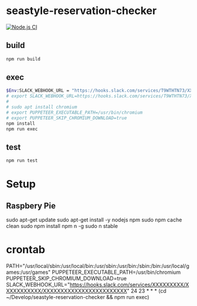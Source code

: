 # seastyle-reservation-checker

[![Node.js CI](https://github.com/ymizushi/seastyle-reservation-checker/actions/workflows/node.js.yml/badge.svg)](https://github.com/ymizushi/seastyle-reservation-checker/actions/workflows/node.js.yml)

## build

```sh
npm run build
```

## exec

```sh
$Env:SLACK_WEBHOOK_URL = "https://hooks.slack.com/services/T9WTHTN73/XXXXXXXXXXX/XXXXXXXXXXXXXXXXXXXXXXXX" # if windows power-shell
# export SLACK_WEBHOOK_URL=https://hooks.slack.com/services/T9WTHTN73/XXXXXXXXXXX/XXXXXXXXXXXXXXXXXXXXXXXX # if unix/linux
#
# sudo apt install chromium
# export PUPPETEER_EXECUTABLE_PATH=/usr/bin/chromium
# export PUPPETEER_SKIP_CHROMIUM_DOWNLOAD=true
npm install
npm run exec
```

## test

```sh
npm run test
```

# Setup

## Raspbery Pie

sudo apt-get update
sudo apt-get install -y nodejs npm
sudo npm cache clean
sudo npm install npm n -g
sudo n stable

# crontab

PATH="/usr/local/sbin:/usr/local/bin:/usr/sbin:/usr/bin:/sbin:/bin:/usr/local/games:/usr/games"
PUPPETEER_EXECUTABLE_PATH=/usr/bin/chromium
PUPPETEER_SKIP_CHROMIUM_DOWNLOAD=true
SLACK_WEBHOOK_URL="https://hooks.slack.com/services/XXXXXXXXX/XXXXXXXXXXX/XXXXXXXXXXXXXXXXXXXXXXXX"
24 23 \* \* \* (cd ~/Develop/seastyle-reservation-checker && npm run exec)
